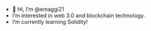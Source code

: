 - 👋 Hi, I’m @emaggi21
-  I’m interested in web 3.0 and blockchain technology.
-  I’m currently learning Solidity!
